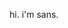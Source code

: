 <head></head>
<body>
      <link rel="stylesheet" href="style.css">
      <p>hi. i'm sans.</p>
</body>

